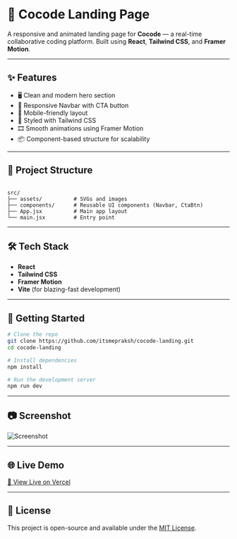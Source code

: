  
# 🚀 Cocode Landing Page

A responsive and animated landing page for **Cocode** — a real-time collaborative coding platform. Built using **React**, **Tailwind CSS**, and **Framer Motion**.

---

## ✨ Features

- 🖥️ Clean and modern hero section
- 🧩 Responsive Navbar with CTA button
- 📱 Mobile-friendly layout
- 🎨 Styled with Tailwind CSS
- 🎞️ Smooth animations using Framer Motion
- 📦 Component-based structure for scalability

---

## 📁 Project Structure

```

src/
├── assets/          # SVGs and images
├── components/      # Reusable UI components (Navbar, CtaBtn)
├── App.jsx          # Main app layout
└── main.jsx         # Entry point

````

---

## 🛠️ Tech Stack

- **React**
- **Tailwind CSS**
- **Framer Motion**
- **Vite** (for blazing-fast development)

---

## 🚀 Getting Started

```bash
# Clone the repo
git clone https://github.com/itsmepraksh/cocode-landing.git
cd cocode-landing

# Install dependencies
npm install

# Run the development server
npm run dev
````

---

## 📷 Screenshot

![Screenshot](./assets/screenshot.png) <!-- Replace with actual screenshot path if available -->

---

## 🌐 Live Demo

[🔗 View Live on Vercel](https://cocode-landing.vercel.app/)

---

## 📄 License

This project is open-source and available under the [MIT License](LICENSE).
 
